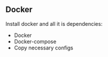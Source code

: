 ## Docker

Install docker and all it is dependencies:

* Docker
* Docker-compose
* Copy necessary configs
